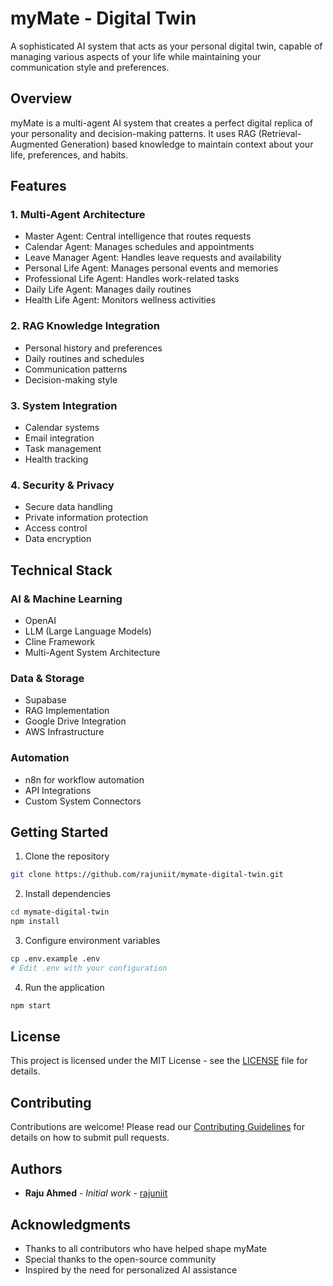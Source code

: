 # myMate - Digital Twin

A sophisticated AI system that acts as your personal digital twin, capable of managing various aspects of your life while maintaining your communication style and preferences.

## Overview

myMate is a multi-agent AI system that creates a perfect digital replica of your personality and decision-making patterns. It uses RAG (Retrieval-Augmented Generation) based knowledge to maintain context about your life, preferences, and habits.

## Features

### 1. Multi-Agent Architecture
- Master Agent: Central intelligence that routes requests
- Calendar Agent: Manages schedules and appointments
- Leave Manager Agent: Handles leave requests and availability
- Personal Life Agent: Manages personal events and memories
- Professional Life Agent: Handles work-related tasks
- Daily Life Agent: Manages daily routines
- Health Life Agent: Monitors wellness activities

### 2. RAG Knowledge Integration
- Personal history and preferences
- Daily routines and schedules
- Communication patterns
- Decision-making style

### 3. System Integration
- Calendar systems
- Email integration
- Task management
- Health tracking

### 4. Security & Privacy
- Secure data handling
- Private information protection
- Access control
- Data encryption

## Technical Stack

### AI & Machine Learning
- OpenAI
- LLM (Large Language Models)
- Cline Framework
- Multi-Agent System Architecture

### Data & Storage
- Supabase
- RAG Implementation
- Google Drive Integration
- AWS Infrastructure

### Automation
- n8n for workflow automation
- API Integrations
- Custom System Connectors

## Getting Started

1. Clone the repository
```bash
git clone https://github.com/rajuniit/mymate-digital-twin.git
```

2. Install dependencies
```bash
cd mymate-digital-twin
npm install
```

3. Configure environment variables
```bash
cp .env.example .env
# Edit .env with your configuration
```

4. Run the application
```bash
npm start
```

## License

This project is licensed under the MIT License - see the [LICENSE](LICENSE) file for details.

## Contributing

Contributions are welcome! Please read our [Contributing Guidelines](CONTRIBUTING.md) for details on how to submit pull requests.

## Authors

- **Raju Ahmed** - *Initial work* - [rajuniit](https://github.com/rajuniit)

## Acknowledgments

- Thanks to all contributors who have helped shape myMate
- Special thanks to the open-source community
- Inspired by the need for personalized AI assistance

